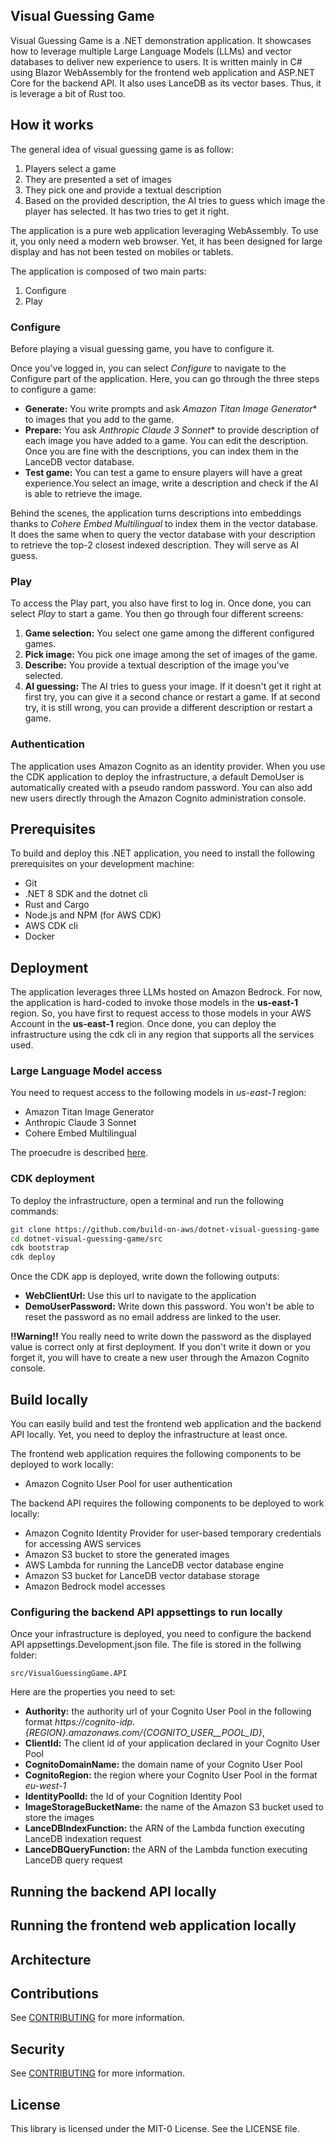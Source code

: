 ## Visual Guessing Game

Visual Guessing Game is a .NET demonstration application. It showcases how to leverage multiple Large Language Models (LLMs) and vector databases to deliver new experience to users.
It is written mainly in C# using Blazor WebAssembly for the frontend web application and ASP.NET Core for the backend API. It also uses LanceDB as its vector bases. Thus, it is leverage a bit of Rust too.

## How it works

The general idea of visual guessing game is as follow:
1. Players select a game
1. They are presented a set of images
1. They pick one and provide a textual description
1. Based on the provided description, the AI tries to guess which image the player has selected. It has two tries to get it right.

The application is a pure web application leveraging WebAssembly. To use it, you only need a modern web browser. Yet, it has been designed for large display and has not been tested on mobiles or tablets.

The application is composed of two main parts:
1. Configure
1. Play

### Configure

Before playing a visual guessing game, you have to configure it.

Once you've logged in, you can select *Configure* to navigate to the Configure part of the application. Here, you can go through the three steps to configure a game:
- **Generate:** You write prompts and ask *Amazon Titan Image Generator** to images that you add to the game.
- **Prepare:** You ask *Anthropic Claude 3 Sonnet** to provide description of each image you have added to a game. You can edit the description. Once you are fine with the descriptions, you can index them in the LanceDB vector database.
- **Test game:** You can test a game to ensure players will have a great experience.You select an image, write a description and check if the AI is able to retrieve the image.

Behind the scenes, the application turns descriptions into embeddings thanks to *Cohere Embed Multilingual* to index them in the vector database. It does the same when to query the vector database with your description to retrieve the top-2 closest indexed description. They will serve as AI guess.

### Play

To access the Play part, you also have first to log in. Once done, you can select *Play* to start a game. You then go through four different screens:
1. **Game selection:** You select one game among the different configured games.
1. **Pick image:** You pick one image among the set of images of the game.
1. **Describe:** You provide a textual description of the image you've selected.
1. **AI guessing:** The AI tries to guess your image. If it doesn't get it right at first try, you can give it a second chance or restart a game. If at second try, it is still wrong, you can provide a different description or restart a game.

### Authentication

The application uses Amazon Cognito as an identity provider. When you use the CDK application to deploy the infrastructure, a default DemoUser is automatically created with a pseudo random password. You can also add new users directly through the Amazon Cognito administration console.

## Prerequisites

To build and deploy this .NET application, you need to install the following prerequisites on your development machine:
- Git
- .NET 8 SDK and the dotnet cli
- Rust and Cargo
- Node.js and NPM (for AWS CDK)
- AWS CDK cli
- Docker

## Deployment

The application leverages three LLMs hosted on Amazon Bedrock. For now, the application is hard-coded to invoke those models in the **us-east-1** region. So, you have first to request access to those models in your AWS Account in the **us-east-1** region.
Once done, you can deploy the infrastructure using the cdk cli in any region that supports all the services used.

### Large Language Model access

You need to request access to the following models in *us-east-1* region:
- Amazon Titan Image Generator
- Anthropic Claude 3 Sonnet
- Cohere Embed Multilingual

The proecudre is described [here](https://aws.amazon.com).

### CDK deployment

To deploy the infrastructure, open a terminal and run the following commands:

```bash
git clone https://github.com/build-on-aws/dotnet-visual-guessing-game
cd dotnet-visual-guessing-game/src
cdk bootstrap
cdk deploy
```

Once the CDK app is deployed, write down the following outputs:
- **WebClientUrl:** Use this url to navigate to the application
- **DemoUserPassword:** Write down this password. You won't be able to reset the password as no email address are linked to the user.

**!!Warning!!** You really need to write down the password as the displayed value is correct only at first deployment. If you don't write it down or you forget it, you will have to create a new user through the Amazon Cognito console.

## Build locally

You can easily build and test the frontend web application and the backend API locally. Yet, you need to deploy the infrastructure at least once.

The frontend web application requires the following components to be deployed to work locally:
- Amazon Cognito User Pool for user authentication

The backend API requires the following components to be deployed to work locally:
- Amazon Cognito Identity Provider for user-based temporary credentials for accessing AWS services
- Amazon S3 bucket to store the generated images
- AWS Lambda for running the LanceDB vector database engine
- Amazon S3 bucket for LanceDB vector database storage
- Amazon Bedrock model accesses

### Configuring the backend API appsettings to run locally

Once your infrastructure is deployed, you need to configure the backend API appsettings.Development.json file. The file is stored in the follwing folder:

```
src/VisualGuessingGame.API
```

Here are the properties you need to set:
- **Authority:** the authority url of your Cognito User Pool in the following format *https://cognito-idp.\{REGION}.amazonaws.com/\{COGNITO_USER__POOL_ID}*,
- **ClientId:** The client id of your application declared in your Cognito User Pool
- **CognitoDomainName:** the domain name of your Cognito User Pool
- **CognitoRegion:** the region where your Cognito User Pool in the format *eu-west-1*
- **IdentityPoolId:** the Id of your Cognition Identity Pool
- **ImageStorageBucketName:** the name of the Amazon S3 bucket used to store the images
- **LanceDBIndexFunction:** the ARN of the Lambda function executing LanceDB indexation request
- **LanceDBQueryFunction:** the ARN of the Lambda function executing LanceDB query request

## Running the backend API locally

## Running the frontend web application locally


## Architecture

## Contributions

See [CONTRIBUTING](CONTRIBUTING.md) for more information.

## Security

See [CONTRIBUTING](CONTRIBUTING.md#security-issue-notifications) for more information.

## License

This library is licensed under the MIT-0 License. See the LICENSE file.

